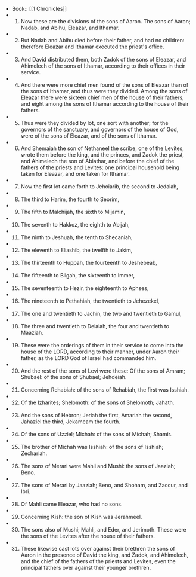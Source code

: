 - Book:: [[1 Chronicles]]
- 1. Now these are the divisions of the sons of Aaron. The sons of Aaron; Nadab, and Abihu, Eleazar, and Ithamar.
- 2. But Nadab and Abihu died before their father, and had no children: therefore Eleazar and Ithamar executed the priest's office.
- 3. And David distributed them, both Zadok of the sons of Eleazar, and Ahimelech of the sons of Ithamar, according to their offices in their service.
- 4. And there were more chief men found of the sons of Eleazar than of the sons of Ithamar, and thus were they divided. Among the sons of Eleazar there were sixteen chief men of the house of their fathers, and eight among the sons of Ithamar according to the house of their fathers.
- 5. Thus were they divided by lot, one sort with another; for the governors of the sanctuary, and governors of the house of God, were of the sons of Eleazar, and of the sons of Ithamar.
- 6. And Shemaiah the son of Nethaneel the scribe, one of the Levites, wrote them before the king, and the princes, and Zadok the priest, and Ahimelech the son of Abiathar, and before the chief of the fathers of the priests and Levites: one principal household being taken for Eleazar, and one taken for Ithamar.
- 7. Now the first lot came forth to Jehoiarib, the second to Jedaiah,
- 8. The third to Harim, the fourth to Seorim,
- 9. The fifth to Malchijah, the sixth to Mijamin,
- 10. The seventh to Hakkoz, the eighth to Abijah,
- 11. The ninth to Jeshuah, the tenth to Shecaniah,
- 12. The eleventh to Eliashib, the twelfth to Jakim,
- 13. The thirteenth to Huppah, the fourteenth to Jeshebeab,
- 14. The fifteenth to Bilgah, the sixteenth to Immer,
- 15. The seventeenth to Hezir, the eighteenth to Aphses,
- 16. The nineteenth to Pethahiah, the twentieth to Jehezekel,
- 17. The one and twentieth to Jachin, the two and twentieth to Gamul,
- 18. The three and twentieth to Delaiah, the four and twentieth to Maaziah.
- 19. These were the orderings of them in their service to come into the house of the LORD, according to their manner, under Aaron their father, as the LORD God of Israel had commanded him.
- 20. And the rest of the sons of Levi were these: Of the sons of Amram; Shubael: of the sons of Shubael; Jehdeiah.
- 21. Concerning Rehabiah: of the sons of Rehabiah, the first was Isshiah.
- 22. Of the Izharites; Shelomoth: of the sons of Shelomoth; Jahath.
- 23. And the sons of Hebron; Jeriah the first, Amariah the second, Jahaziel the third, Jekameam the fourth.
- 24. Of the sons of Uzziel; Michah: of the sons of Michah; Shamir.
- 25. The brother of Michah was Isshiah: of the sons of Isshiah; Zechariah.
- 26. The sons of Merari were Mahli and Mushi: the sons of Jaaziah; Beno.
- 27. The sons of Merari by Jaaziah; Beno, and Shoham, and Zaccur, and Ibri.
- 28. Of Mahli came Eleazar, who had no sons.
- 29. Concerning Kish: the son of Kish was Jerahmeel.
- 30. The sons also of Mushi; Mahli, and Eder, and Jerimoth. These were the sons of the Levites after the house of their fathers.
- 31. These likewise cast lots over against their brethren the sons of Aaron in the presence of David the king, and Zadok, and Ahimelech, and the chief of the fathers of the priests and Levites, even the principal fathers over against their younger brethren.
